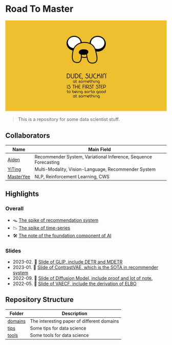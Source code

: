 # Road To Master
![jake](./assets/JakeQuotes.jpeg)
>  This is a repository for some data scientist stuff.

## Collaborators

| Name | Main Field  |
|-|-|
| [Aiden](https://github.com/Aidenzich) | Recommender System, Variational Inference, Sequence Forecasting |
| [YiTing](https://github.com/yiting-tom) | Multi-Modality, Vision-Language, Recommender System  |
| [MasterYee](https://github.com/Destiny0504) | NLP, Reinforcement Learning, CWS |

## Highlights
### Overall
- 🪤 [The spike of recommendation system](./domains/recommender_system/)
- 📉 [The spike of time-series](./domains/timeseries/)
- 🛠️ [The note of the foundation component of AI](./domains/utils/)
### Slides
- 2023-02. 👀 [Slide of GLIP, include DETR and MDETR](./present/yt/GLIP.pdf)
- 2023-01. 🦾 [Slide of ContrastVAE, which is the SOTA in recommender system](./domains/recommender_system/ContrastVAE/assets/slide.pdf)
- 2022-09. 🌊 [Slide of Diffusion Model, include proof and lot of note.](./domains/cv/diffusion/assets/DDPM_v3.pdf)
- 2022-05. 🤖 [Slide of VAECF, include the derivation of ELBO](./domains/recommender_system/VAECF/assets/vaecf_report.pdf)



## Repository Structure
| Folder | Description |
|-|-|
| [domains](./domains/) | The interesting paper of different domains |
| [tips](./tips) | Some tips for data science |
| [tools](./tools/) | Some tools for data science |